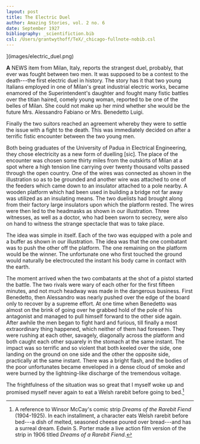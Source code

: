 ```yaml
---
layout: post
title: The Electric Duel
author: Amazing Stories, vol. 2 no. 6
date: September 1927
bibliography: _scientifiction.bib
csl: /Users/grantwythoff/TeX/_chicago-fullnote-nobib.csl
---
```


](images/electric_duel.png)

**A** NEWS item from Milan, Italy, reports the strangest duel, probably, that ever was fought between two men.  It was supposed to be a contest to the death---the first electric duel in history.  The story has it that two young Italians employed in one of Milan's great industrial electric works, became enamored of the Superintendent's daughter and fought many fistic battles over the titian haired, comely young woman, reported to be one of the belles of Milan.  She could not make up her mind whether she would be the future Mrs. Alessandro Fabiano or Mrs. Benedetto Luigi.

Finally the two suitors reached an agreement whereby they were to settle the issue with a fight to the death.  This was immediately decided on after a terrific fistic encounter between the two young men.

Both being graduates of the University of Padua in Electrical Engineering, they chose electricity as a new form of duelling [sic].  The place of the encounter was chosen some thirty miles from the outskirts of Milan at a spot where a high tension line carrying over twenty thousand volts passed through the open country.  One of the wires was connected as shown in the illustration so as to be grounded and another wire was attached to one of the feeders which came down to an insulator attached to a pole nearby.  A wooden platform which had been used in building a bridge not far away was utilized as an insulating means.  The two duelists had brought along from their factory large insulators upon which the platform rested.  The wires were then led to the headmasks as shown in our illustration.  Three witnesses, as well as a doctor, who had been sworn to secrecy, were also on hand to witness the strange spectacle that was to take place.

The idea was simple in itself.  Each of the two was equipped with a pole and a buffer as shown in our illustration.  The idea was that the one combatant was to push the other off the platform.  The one remaining on the platform would be the winner.  The unfortunate one who first touched the ground would naturally be electrocuted the instant his body came in contact with the earth.

The moment arrived when the two combatants at the shot of a pistol started the battle.  The two rivals were wary of each other for the first fifteen minutes, and not much headway was made in the dangerous business.  First Benedetto, then Alessandro was nearly pushed over the edge of the board only to recover by a supreme effort.  At one time when Benedetto was almost on the brink of going over he grabbed hold of the pole of his antagonist and managed to pull himself forward to the other side again.  After awhile the men began to fight hard and furious, till finally a most extraordinary thing happened, which neither of them had foreseen.  They were rushing at each other, savagely, diagonally across the platform and both caught each other squarely in the stomach at the same instant.  The impact was so terrific and so violent that both keeled over the side, one landing on the ground on one side and the other the opposite side, practically at the same instant.  There was a bright flash, and the bodies of the poor unfortunates became enveloped in a dense cloud of smoke and were burned by the lightning-like discharge of the tremendous voltage.

The frightfulness of the situation was so great that I myself woke up and promised myself never again to eat a Welsh rarebit before going to bed.[^mky]

[^mky]: A reference to Winsor McCay's comic strip *Dreams of the Rarebit Fiend* (1904-1925).  In each installment, a character eats Welsh rarebit before bed---a dish of melted, seasoned cheese poured over bread---and has a surreal dream.  Edwin S. Porter made a live action film version of the strip in 1906 titled *Dreams of a Rarebit Fiend.*